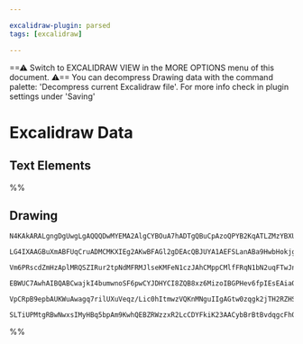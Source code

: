```yaml
---

excalidraw-plugin: parsed
tags: [excalidraw]

---
```

==⚠  Switch to EXCALIDRAW VIEW in the MORE OPTIONS menu of this document. ⚠== You can decompress Drawing data with the command palette: 'Decompress current Excalidraw file'. For more info check in plugin settings under 'Saving'


# Excalidraw Data
## Text Elements
%%
## Drawing
```compressed-json
N4KAkARALgngDgUwgLgAQQQDwMYEMA2AlgCYBOuA7hADTgQBuCpAzoQPYB2KqATLZMzYBXUtiRoIACyhQ4zZAHoFAc0JRJQgEYA6bGwC2CgF7N6hbEcK4OCtptbErHALRY8RMpWdx8Q1TdIEfARcZgRmBShcZQUebTiAdho6IIR9BA4oZm4AbXAwUDAi6HhxdDTNBGJiXE1g5KLIRhZ2LjQARj58pqZWTgA5TjFudoBmBIBOcYA2AA5Z6f5iwg5i

LG4IXAAGBuXmABFUqCruADMCMKXIEg2AKwBFAGl2gDEAcQBJUYA1AEFSLanABa9HwbHokjgo12kFOhHw+AAyrB6hJBB4YRBmFBSGwANYIADqJHU3C6jSxOPxCGRMFR6HRNyuEFxfkkHHC2Q6zLYcFw2DUMBGWy2zOsynpou6EEw3Gc7QALArtAl2rMAKyjaYzCaazrMoVoZw8BLKuYahXqngmrbqrazZnY3EEgDCbDBpA2AGJ2ghfb7MZp+XjlKz

Vm6PRscdZmHzAplMRQSZIRur2tpNdMFRMJlseKMFeN1czJAhCMppCMlfFRqN1bN2uqFTwJnMEsXpWETmgeFtW7NC6MpRTQ8I4B9iFzUDkALrM07kdIT7gcIQI5lh4gc5hTwoU2CIbijboAX2ZmmEqwAosF0pkp7PmUI4DVjsQRqrW6MptrphMFcyRAcHiK5rvggFsNgBLvmg5z4JcnbuGUeSNGA7RXGh3QzvkJ7gHOdC4HAcDIrgxzcHu0ClukGx

EBWUC7AwhAIBQABCwajkI4bumwnoSF6pwCYJDHYCI8ZQB8xz6MizoIBGPHev6fpIEsEAiaQYkSWkbFQRxXGRhI0YcLGuBicJokZOJkkvPCSIomUWLuky+SqeZmSaVJVIEsSxCkj2KlqRpknSdStL0g5GL+a5llpAASsIFbblO6HOQFFnuQA8nyAqwMKw6QKlblWZwUAvLg+jwoaqDJcUBXRfoLzFYihBGGUvaRepaWSQAKlgUC/LRbToMEpz0e1g

VpCRpB9epbAUKWuAwagq7rilUXuVeqz/Lic0hItmwzVQKnMNguIIgAGtw0zqgk2jTH2RZHSd7r4AAmtwhbprMCR1lsCragsn4qUYbAGOR0r0AQQhlO0OFjZ1sWXlunIbJuDGhiQTUtaBK3FOjxBybxqB7pALHuntXouhMlOUy8LyYjFCDKGuJnele+xs2ztMQLDq0dZkwUEplUCtFOy3gc5cCBGYwjMG8pAY81ZRiypC5lQgDOrEwKzKGDFIZLUw

SLTiUPMtgRBwNwxsIMyHBq5bpAm9KwhQEBZRWzzxR2LcCDYFkiK23AACybBrBtBvdqgcFhOAZ50HCwS7rhJ5AA==
```
%%